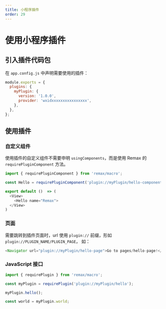 ```yaml
---
title: 小程序插件
order: 29
---
```


# 使用小程序插件

## 引入插件代码包

在 `app.config.js` 中声明需要使用的插件：

```javascript
module.exports = {
  plugins: {
    myPlugin: {
      version: '1.0.0',
      provider: 'wxidxxxxxxxxxxxxxxxx',
    },
  },
};
```

## 使用插件

### 自定义组件

使用插件的自定义组件不需要申明 `usingComponents`，而是使用 Remax 的 `requirePluginComponent` 方法。

```javascript
import { requirePluginComponent } from 'remax/macro';

const Hello = requirePluginComponent('plugin://myPlugin/hello-component');

export default ()  => (
  <View>
    <Hello name="Remax">
  </View>
)
```

### 页面

需要跳转到插件页面时，url 使用 `plugin://` 前缀，形如 `plugin://PLUGIN_NAME/PLUGIN_PAGE`， 如：

```javascript
<Navigator url="plugin://myPlugin/hello-page">Go to pages/hello-page!</Navigator>
```

### JavaScript 接口

```javascript
import { requirePlugin } from 'remax/macro';

const myPlugin = requirePlugin('plugin://myPlugin/hello');

myPlugin.hello();

const world = myPlugin.world;
```
